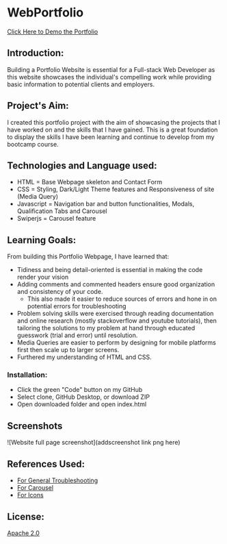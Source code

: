 # WebPortfolio

[Click Here to Demo the Portfolio](https://shanchaiz.github.io/WebPortfolio/)

## Introduction:

Building a Portfolio Website is essential for a Full-stack Web Developer as this website showcases the individual's compelling work while providing basic information to potential clients and employers.

## Project's Aim:
I created this portfolio project with the aim of showcasing the projects that I have worked on and the skills that I have gained. This is a great foundation to display the skills I have been learning and continue to develop from my bootcamp course.

## Technologies and Language used:
- HTML = Base Webpage skeleton and Contact Form
- CSS = Styling, Dark/Light Theme features and Responsiveness of site (Media Query)
- Javascript = Navigation bar and button functionalities, Modals, Qualification Tabs and Carousel
- Swiperjs = Carousel feature


## Learning Goals:
From building this Portfolio Webpage, I have learned that:
* Tidiness and being detail-oriented is essential in making the code render your vision
* Adding comments and commented headers ensure good organization and consistency of your code. 
    * This also made it easier to reduce sources of errors and hone in on potential errors for troubleshooting
* Problem solving skills were exercised through reading documentation and online research (mostly stackoverflow and youtube tutorials), then tailoring the solutions to my problem at hand through educated guesswork (trial and error) until resolution.
* Media Queries are easier to perform by designing for mobile platforms first then scale up to larger screens.
* Furthered my understanding of HTML and CSS.

### Installation:
- Click the green "Code" button on my GitHub
- Select clone, GitHub Desktop, or download ZIP
- Open downloaded folder and open index.html

## Screenshots

![Website full page screenshot](addscreenshot link png here)



## References Used:
- [For General Troubleshooting](https://developer.mozilla.org/en-US/docs/Learn)
- [For Carousel](https://swiperjs.com/)
- [For Icons](https://iconscout.com/unicons)



## License:
[Apache 2.0](https://www.apache.org/licenses/LICENSE-2.0)
